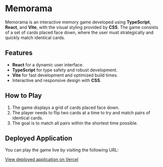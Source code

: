 # Memorama

Memorama is an interactive memory game developed using **TypeScript**, **React**, and **Vite**, with the visual styling provided by **CSS**. The game consists of a set of cards placed face down, where the user must strategically and quickly match identical cards.

## Features

- **React** for a dynamic user interface.
- **TypeScript** for type safety and robust development.
- **Vite** for fast development and optimized build times.
- Interactive and responsive design with **CSS**.

## How to Play

1. The game displays a grid of cards placed face down.
2. The player needs to flip two cards at a time to try and match pairs of identical cards.
3. The goal is to match all pairs within the shortest time possible.

## Deployed Application

You can play the game live by visiting the following URL:

[View deployed application on Vercel](https://memorama-tau.vercel.app/)
